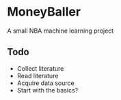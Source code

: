 # MoneyBaller
A small NBA machine learning project

## Todo

- Collect literature
- Read literature
- Acquire data source
- Start with the basics?
